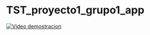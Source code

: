 # TST_proyecto1_grupo1_app

[![Video demostracion](https://img.youtube.com/vi/uwhacIJPKPQ/0.jpg)](https://www.youtube.com/watch?v=uwhacIJPKPQ)
